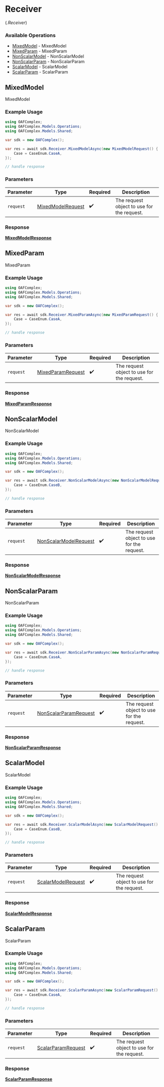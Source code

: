# Receiver
(*.Receiver*)

### Available Operations

* [MixedModel](#mixedmodel) - MixedModel
* [MixedParam](#mixedparam) - MixedParam
* [NonScalarModel](#nonscalarmodel) - NonScalarModel
* [NonScalarParam](#nonscalarparam) - NonScalarParam
* [ScalarModel](#scalarmodel) - ScalarModel
* [ScalarParam](#scalarparam) - ScalarParam

## MixedModel

MixedModel

### Example Usage

```csharp
using OAFComplex;
using OAFComplex.Models.Operations;
using OAFComplex.Models.Shared;

var sdk = new OAFComplex();

var res = await sdk.Receiver.MixedModelAsync(new MixedModelRequest() {
    Case = CaseEnum.CaseA,
});

// handle response
```

### Parameters

| Parameter                                                         | Type                                                              | Required                                                          | Description                                                       |
| ----------------------------------------------------------------- | ----------------------------------------------------------------- | ----------------------------------------------------------------- | ----------------------------------------------------------------- |
| `request`                                                         | [MixedModelRequest](../../models/operations/MixedModelRequest.md) | :heavy_check_mark:                                                | The request object to use for the request.                        |


### Response

**[MixedModelResponse](../../models/operations/MixedModelResponse.md)**


## MixedParam

MixedParam

### Example Usage

```csharp
using OAFComplex;
using OAFComplex.Models.Operations;
using OAFComplex.Models.Shared;

var sdk = new OAFComplex();

var res = await sdk.Receiver.MixedParamAsync(new MixedParamRequest() {
    Case = CaseEnum.CaseA,
});

// handle response
```

### Parameters

| Parameter                                                         | Type                                                              | Required                                                          | Description                                                       |
| ----------------------------------------------------------------- | ----------------------------------------------------------------- | ----------------------------------------------------------------- | ----------------------------------------------------------------- |
| `request`                                                         | [MixedParamRequest](../../models/operations/MixedParamRequest.md) | :heavy_check_mark:                                                | The request object to use for the request.                        |


### Response

**[MixedParamResponse](../../models/operations/MixedParamResponse.md)**


## NonScalarModel

NonScalarModel

### Example Usage

```csharp
using OAFComplex;
using OAFComplex.Models.Operations;
using OAFComplex.Models.Shared;

var sdk = new OAFComplex();

var res = await sdk.Receiver.NonScalarModelAsync(new NonScalarModelRequest() {
    Case = CaseEnum.CaseB,
});

// handle response
```

### Parameters

| Parameter                                                                 | Type                                                                      | Required                                                                  | Description                                                               |
| ------------------------------------------------------------------------- | ------------------------------------------------------------------------- | ------------------------------------------------------------------------- | ------------------------------------------------------------------------- |
| `request`                                                                 | [NonScalarModelRequest](../../models/operations/NonScalarModelRequest.md) | :heavy_check_mark:                                                        | The request object to use for the request.                                |


### Response

**[NonScalarModelResponse](../../models/operations/NonScalarModelResponse.md)**


## NonScalarParam

NonScalarParam

### Example Usage

```csharp
using OAFComplex;
using OAFComplex.Models.Operations;
using OAFComplex.Models.Shared;

var sdk = new OAFComplex();

var res = await sdk.Receiver.NonScalarParamAsync(new NonScalarParamRequest() {
    Case = CaseEnum.CaseA,
});

// handle response
```

### Parameters

| Parameter                                                                 | Type                                                                      | Required                                                                  | Description                                                               |
| ------------------------------------------------------------------------- | ------------------------------------------------------------------------- | ------------------------------------------------------------------------- | ------------------------------------------------------------------------- |
| `request`                                                                 | [NonScalarParamRequest](../../models/operations/NonScalarParamRequest.md) | :heavy_check_mark:                                                        | The request object to use for the request.                                |


### Response

**[NonScalarParamResponse](../../models/operations/NonScalarParamResponse.md)**


## ScalarModel

ScalarModel

### Example Usage

```csharp
using OAFComplex;
using OAFComplex.Models.Operations;
using OAFComplex.Models.Shared;

var sdk = new OAFComplex();

var res = await sdk.Receiver.ScalarModelAsync(new ScalarModelRequest() {
    Case = CaseEnum.CaseB,
});

// handle response
```

### Parameters

| Parameter                                                           | Type                                                                | Required                                                            | Description                                                         |
| ------------------------------------------------------------------- | ------------------------------------------------------------------- | ------------------------------------------------------------------- | ------------------------------------------------------------------- |
| `request`                                                           | [ScalarModelRequest](../../models/operations/ScalarModelRequest.md) | :heavy_check_mark:                                                  | The request object to use for the request.                          |


### Response

**[ScalarModelResponse](../../models/operations/ScalarModelResponse.md)**


## ScalarParam

ScalarParam

### Example Usage

```csharp
using OAFComplex;
using OAFComplex.Models.Operations;
using OAFComplex.Models.Shared;

var sdk = new OAFComplex();

var res = await sdk.Receiver.ScalarParamAsync(new ScalarParamRequest() {
    Case = CaseEnum.CaseA,
});

// handle response
```

### Parameters

| Parameter                                                           | Type                                                                | Required                                                            | Description                                                         |
| ------------------------------------------------------------------- | ------------------------------------------------------------------- | ------------------------------------------------------------------- | ------------------------------------------------------------------- |
| `request`                                                           | [ScalarParamRequest](../../models/operations/ScalarParamRequest.md) | :heavy_check_mark:                                                  | The request object to use for the request.                          |


### Response

**[ScalarParamResponse](../../models/operations/ScalarParamResponse.md)**

